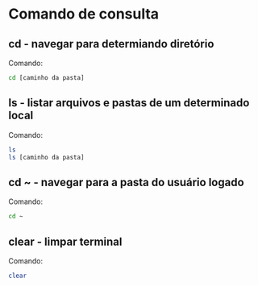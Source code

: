 # Comando de consulta

## cd - navegar para determiando diretório
Comando: 
```sh
cd [caminho da pasta]
```

## ls - listar arquivos e pastas de um determinado local
Comando:
```sh
ls
ls [caminho da pasta]
```

## cd ~ - navegar para a pasta do usuário logado 
Comando:
```sh
cd ~
```

## clear - limpar terminal
Comando:
```sh
clear
```